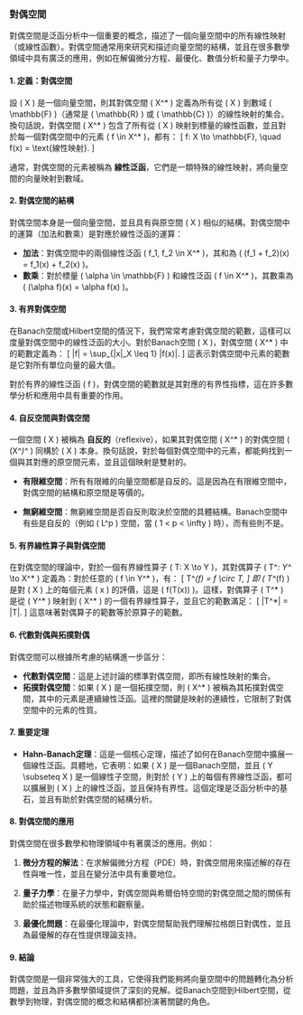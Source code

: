 ### 對偶空間

對偶空間是泛函分析中一個重要的概念，描述了一個向量空間中的所有線性映射（或線性函數）。對偶空間通常用來研究和描述向量空間的結構，並且在很多數學領域中具有廣泛的應用，例如在解偏微分方程、最優化、數值分析和量子力學中。

#### 1. 定義：對偶空間

設 \( X \) 是一個向量空間，則其對偶空間 \( X^* \) 定義為所有從 \( X \) 到數域 \( \mathbb{F} \)（通常是 \( \mathbb{R} \) 或 \( \mathbb{C} \)）的線性映射的集合。換句話說，對偶空間 \( X^* \) 包含了所有從 \( X \) 映射到標量的線性函數，並且對於每一個對偶空間中的元素 \( f \in X^* \)，都有：
\[
f: X \to \mathbb{F}, \quad f(x) = \text{線性映射}.
\]

通常，對偶空間的元素被稱為 **線性泛函**，它們是一類特殊的線性映射，將向量空間的向量映射到數域。

#### 2. 對偶空間的結構

對偶空間本身是一個向量空間，並且具有與原空間 \( X \) 相似的結構。對偶空間中的運算（加法和數乘）是對應於線性泛函的運算：

- **加法**：對偶空間中的兩個線性泛函 \( f_1, f_2 \in X^* \)，其和為 \( (f_1 + f_2)(x) = f_1(x) + f_2(x) \)。
- **數乘**：對於標量 \( \alpha \in \mathbb{F} \) 和線性泛函 \( f \in X^* \)，其數乘為 \( (\alpha f)(x) = \alpha f(x) \)。

#### 3. 有界對偶空間

在Banach空間或Hilbert空間的情況下，我們常常考慮對偶空間的範數，這樣可以度量對偶空間中的線性泛函的大小。對於Banach空間 \( X \)，對偶空間 \( X^* \) 中的範數定義為：
\[
\|f\| = \sup_{\|x\|_X \leq 1} |f(x)|.
\]
這表示對偶空間中元素的範數是它對所有單位向量的最大值。

對於有界的線性泛函 \( f \)，對偶空間的範數就是其對應的有界性指標，這在許多數學分析和應用中具有重要的作用。

#### 4. 自反空間與對偶空間

一個空間 \( X \) 被稱為 **自反的**（reflexive），如果其對偶空間 \( X^* \) 的對偶空間 \( (X^*)^* \) 同構於 \( X \) 本身。換句話說，對於每個對偶空間中的元素，都能夠找到一個與其對應的原空間元素，並且這個映射是雙射的。

- **有限維空間**：所有有限維的向量空間都是自反的。這是因為在有限維空間中，對偶空間的結構和原空間是等價的。
  
- **無窮維空間**：無窮維空間是否自反則取決於空間的具體結構。Banach空間中有些是自反的（例如 \( L^p \) 空間，當 \( 1 < p < \infty \) 時），而有些則不是。

#### 5. 有界線性算子與對偶空間

在對偶空間的理論中，對於一個有界線性算子 \( T: X \to Y \)，其對偶算子 \( T^*: Y^* \to X^* \) 定義為：對於任意的 \( f \in Y^* \)，有：
\[
T^*(f) = f \circ T,
\]
即 \( T^*(f) \) 是對 \( X \) 上的每個元素 \( x \) 的評價，這是 \( f(T(x)) \)。這樣，對偶算子 \( T^* \) 是從 \( Y^* \) 映射到 \( X^* \) 的一個有界線性算子，並且它的範數滿足：
\[
\|T^*\| = \|T\|.
\]
這意味著對偶算子的範數等於原算子的範數。

#### 6. 代數對偶與拓撲對偶

對偶空間可以根據所考慮的結構進一步區分：

- **代數對偶空間**：這是上述討論的標準對偶空間，即所有線性映射的集合。
- **拓撲對偶空間**：如果 \( X \) 是一個拓撲空間，則 \( X^* \) 被稱為其拓撲對偶空間，其中的元素是連續線性泛函。這裡的關鍵是映射的連續性，它限制了對偶空間中的元素的性質。

#### 7. 重要定理

- **Hahn-Banach定理**：這是一個核心定理，描述了如何在Banach空間中擴展一個線性泛函。具體地，它表明：如果 \( X \) 是一個Banach空間，並且 \( Y \subseteq X \) 是一個線性子空間，則對於 \( Y \) 上的每個有界線性泛函，都可以擴展到 \( X \) 上的線性泛函，並且保持有界性。這個定理是泛函分析中的基石，並且有助於對偶空間的結構分析。

#### 8. 對偶空間的應用

對偶空間在很多數學和物理領域中有著廣泛的應用。例如：

1. **微分方程的解法**：在求解偏微分方程（PDE）時，對偶空間用來描述解的存在性與唯一性，並且在變分法中具有重要地位。
  
2. **量子力學**：在量子力學中，對偶空間與希爾伯特空間的對偶空間之間的關係有助於描述物理系統的狀態和觀察量。

3. **最優化問題**：在最優化理論中，對偶空間幫助我們理解拉格朗日對偶性，並且為最優解的存在性提供理論支持。

#### 9. 結論

對偶空間是一個非常強大的工具，它使得我們能夠將向量空間中的問題轉化為分析問題，並且為許多數學領域提供了深刻的見解。從Banach空間到Hilbert空間，從數學到物理，對偶空間的概念和結構都扮演著關鍵的角色。